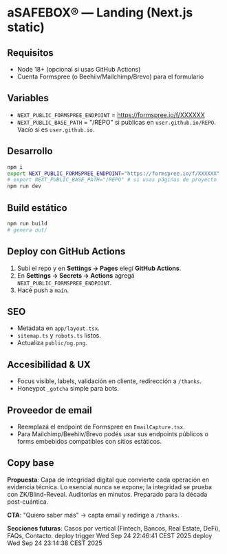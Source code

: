 # aSAFEBOX® — Landing (Next.js static)

## Requisitos
- Node 18+ (opcional si usas GitHub Actions)
- Cuenta Formspree (o Beehiiv/Mailchimp/Brevo) para el formulario

## Variables
- `NEXT_PUBLIC_FORMSPREE_ENDPOINT` = https://formspree.io/f/XXXXXX
- `NEXT_PUBLIC_BASE_PATH` = "/REPO" si publicas en `user.github.io/REPO`. Vacío si es `user.github.io`.

## Desarrollo
```bash
npm i
export NEXT_PUBLIC_FORMSPREE_ENDPOINT="https://formspree.io/f/XXXXXX"
# export NEXT_PUBLIC_BASE_PATH="/REPO" # si usas páginas de proyecto
npm run dev
```

## Build estático
```bash
npm run build
# genera out/
```

## Deploy con GitHub Actions
1) Subí el repo y en **Settings → Pages** elegí **GitHub Actions**.
2) En **Settings → Secrets → Actions** agregá `NEXT_PUBLIC_FORMSPREE_ENDPOINT`.
3) Hacé push a `main`.

## SEO
- Metadata en `app/layout.tsx`.
- `sitemap.ts` y `robots.ts` listos.
- Actualiza `public/og.png`.

## Accesibilidad & UX
- Focus visible, labels, validación en cliente, redirección a `/thanks`.
- Honeypot `_gotcha` simple para bots.

## Proveedor de email
- Reemplazá el endpoint de Formspree en `EmailCapture.tsx`.
- Para Mailchimp/Beehiiv/Brevo podés usar sus endpoints públicos o forms embebidos compatibles con sitios estáticos.

## Copy base
**Propuesta**: Capa de integridad digital que convierte cada operación en evidencia técnica. Lo esencial nunca se expone; la integridad se prueba con ZK/Blind-Reveal. Auditorías en minutos. Preparado para la década post-cuántica.

**CTA**: "Quiero saber más" → capta email y redirige a `/thanks`.

**Secciones futuras**: Casos por vertical (Fintech, Bancos, Real Estate, DeFi), FAQs, Contacto.
deploy trigger Wed Sep 24 22:46:41 CEST 2025
deploy Wed Sep 24 23:14:38 CEST 2025
